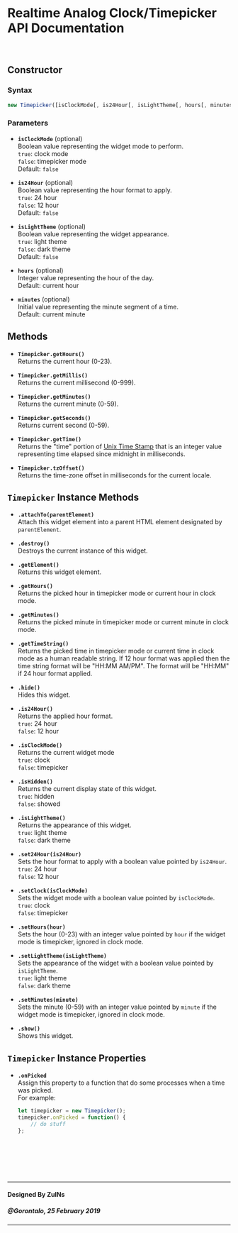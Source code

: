 # Realtime Analog Clock/Timepicker API Documentation

&nbsp;

## Constructor

### Syntax

```javascript
new Timepicker([isClockMode[, is24Hour[, isLightTheme[, hours[, minutes]]]]]);
```

### Parameters
- **`isClockMode`** (optional)<br>
  Boolean value representing the widget mode to perform.<br>
  `true`: clock mode<br>
  `false`: timepicker mode<br>
  Default: `false`

- **`is24Hour`** (optional)<br>
  Boolean value representing the hour format to apply.<br>
  `true`: 24 hour<br>
  `false`: 12 hour<br>
  Default: `false`

- **`isLightTheme`** (optional)<br>
  Boolean value representing the widget appearance.<br>
  `true`: light theme<br>
  `false`: dark theme<br>
  Default: `false`

- **`hours`** (optional)<br>
  Integer value representing the hour of the day.<br>
  Default: current hour

- **`minutes`** (optional)<br>
  Initial value representing the minute segment of a time.<br>
  Default: current minute

## Methods
- **`Timepicker.getHours()`**<br>
  Returns the current hour (0-23).

- **`Timepicker.getMillis()`**<br>
  Returns the current millisecond (0-999).

- **`Timepicker.getMinutes()`**<br>
  Returns the current minute (0-59).

- **`Timepicker.getSeconds()`**<br>
  Returns current second (0-59).

- **`Timepicker.getTime()`**<br>
  Returns the "time" portion of [Unix Time Stamp](http://pubs.opengroup.org/onlinepubs/9699919799/basedefs/V1_chap04.html#tag_04_16) that is an integer value representing time elapsed since midnight in milliseconds.

- **`Timepicker.tzOffset()`**<br>
  Returns the time-zone offset in milliseconds for the current locale.


## `Timepicker` Instance Methods
- **`.attachTo(parentElement)`**<br>
  Attach this widget element into a parent HTML element designated by `parentElement`.

- **`.destroy()`**<br>
  Destroys the current instance of this widget.

- **`.getElement()`**<br>
  Returns this widget element.

- **`.getHours()`**<br>
  Returns the picked hour in timepicker mode or current hour in clock mode.

- **`.getMinutes()`**<br>
  Returns the picked minute in timepicker mode or current minute in clock mode.

- **`.getTimeString()`**<br>
  Returns the picked time in timepicker mode or current time in clock mode as a human readable string. If 12 hour format was applied then the time string format will be "HH:MM AM/PM". The format will be "HH:MM" if 24 hour format applied.

- **`.hide()`**<br>
  Hides this widget.

- **`.is24Hour()`**<br>
  Returns the applied hour format.<br>
  `true`: 24 hour<br>
  `false`: 12 hour

- **`.isClockMode()`**<br>
  Returns the current widget mode<br>
  `true`: clock<br>
  `false`: timepicker

- **`.isHidden()`**<br>
  Returns the current display state of this widget.<br>
  `true`: hidden<br>
  `false`: showed

- **`.isLightTheme()`**<br>
  Returns the appearance of this widget.<br>
  `true`: light theme<br>
	`false`: dark theme

- **`.set24Hour(is24Hour)`**<br>
  Sets the hour format to apply with a boolean value pointed by `is24Hour`.<br>
  `true`: 24 hour<br>
  `false`: 12 hour

- **`.setClock(isClockMode)`**<br>
  Sets the widget mode with a boolean value pointed by `isClockMode`.<br>
  `true`: clock<br>
  `false`: timepicker

- **`.setHours(hour)`**<br>
  Sets the hour (0-23) with an integer value pointed by `hour` if the widget mode is timepicker, ignored in clock mode.

- **`.setLightTheme(isLightTheme)`**<br>
  Sets the appearance of the widget with a boolean value pointed by `isLightTheme`.<br>
  `true`: light theme<br>
  `false`: dark theme

- **`.setMinutes(minute)`**<br>
  Sets the minute (0-59) with an integer value pointed by `minute` if the widget mode is timepicker, ignored in clock mode.

- **`.show()`**<br>
  Shows this widget.

## `Timepicker` Instance Properties
- **`.onPicked`**<br>
  Assign this property to a function that do some processes when a time was picked.<br>
  For example:
  ```javascript
  let timepicker = new Timepicker();
  timepicker.onPicked = function() {
      // do stuff
  };
  ```

&nbsp;

&nbsp;

&nbsp;

---
#### Designed By ZulNs
##### @Gorontalo, 25 February 2019
---
